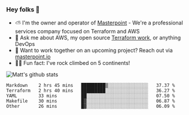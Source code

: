 

### Hey folks 👋

- ⛅️ I'm the owner and operator of [Masterpoint](https://masterpoint.io) - We're a professional services company focused on Terraform and AWS
- 💬 Ask me about AWS, my open source [Terraform work](https://github.com/masterpointio?q=terraform&type=&language=hcl), or anything DevOps
- 🔨 Want to work together on an upcoming project? Reach out via [masterpoint.io](https://masterpoint.io)
- 🧗‍♂️ Fun fact: I've rock climbed on 5 continents! 


![Matt's github stats](https://github-readme-stats.vercel.app/api?username=Gowiem&count_private=true&theme=cobalt&show_icons=true)

<!--START_SECTION:waka-->
```text
Markdown    2 hrs 45 mins   █████████▒░░░░░░░░░░░░░░░   37.37 % 
Terraform   2 hrs 40 mins   █████████░░░░░░░░░░░░░░░░   36.27 % 
YAML        33 mins         ██░░░░░░░░░░░░░░░░░░░░░░░   07.50 % 
Makefile    30 mins         █▓░░░░░░░░░░░░░░░░░░░░░░░   06.87 % 
Other       26 mins         █▓░░░░░░░░░░░░░░░░░░░░░░░   06.09 % 
```
<!--END_SECTION:waka-->
